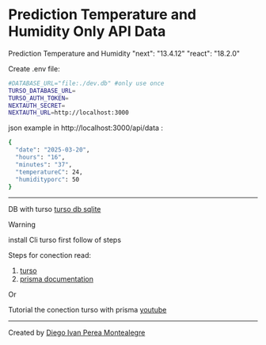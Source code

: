 # Prediction Temperature and Humidity Only API Data

Prediction Temperature and Humidity 
"next": "13.4.12"  "react": "18.2.0"

Create .env file:

```bash
#DATABASE_URL="file:./dev.db" #only use once
TURSO_DATABASE_URL=
TURSO_AUTH_TOKEN=
NEXTAUTH_SECRET=
NEXTAUTH_URL=http://localhost:3000
```

json example in http://localhost:3000/api/data :
```bash
{
  "date": "2025-03-20",
  "hours": "16",
  "minutes": "37",
  "temperatureC": 24,
  "humidityporc": 50
}

```
----

DB with turso [turso db sqlite](https://turso.tech/)

> [!WARNING]
> install Cli turso first follow of steps
>

Steps for conection read:
1. [turso](https://docs.turso.tech/sdk/ts/orm/prisma)
2. [prisma documentation](https://www.prisma.io/docs/orm/overview/databases/turso)

Or 

Tutorial the conection turso with prisma [youtube](https://www.youtube.com/watch?v=YajUh0gbQPE)


----

Created by [Diego Ivan Perea Montealegre](https://github.com/diegoperea20)